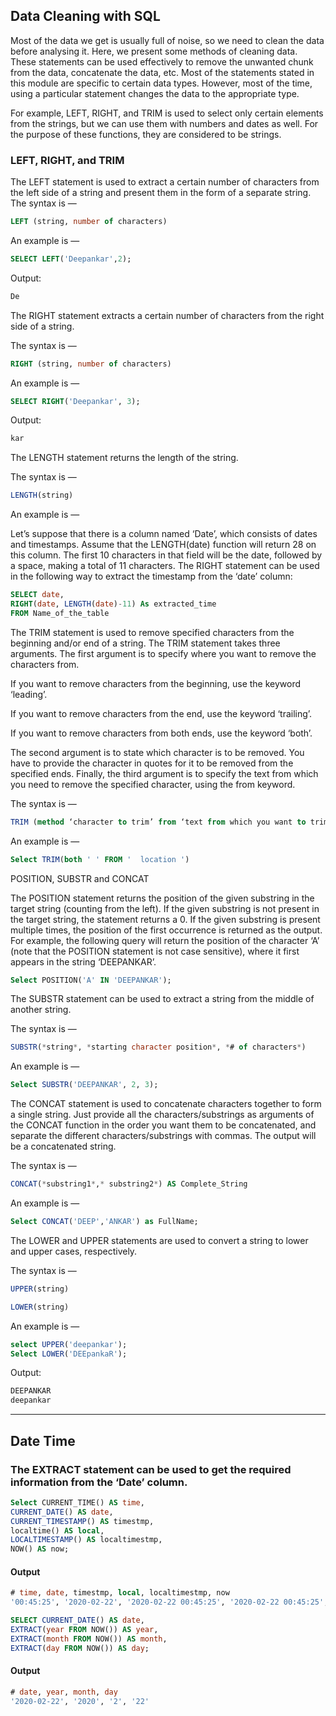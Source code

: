 ## Data Cleaning with SQL

Most of the data we get is usually full of noise, so we need to clean the data before analysing it.
Here, we present some methods of cleaning data. These statements can be used effectively to remove the unwanted chunk from the data, concatenate the data, etc. Most of the statements stated in this module are specific to certain data types. However, most of the time, using a particular statement changes the data to the appropriate type.

For example, LEFT, RIGHT, and TRIM is used to select only certain elements from the strings, but we can use them with numbers and dates as well. For the purpose of these functions, they are considered to be strings.

### LEFT, RIGHT, and TRIM

The LEFT statement is used to extract a certain number of characters from the left side of a string and present them in the form of a separate string.
The syntax is —

```sql
LEFT (string, number of characters)
```

An example is —
```sql
SELECT LEFT('Deepankar',2);
```
Output:
```sql
De
```

The RIGHT statement extracts a certain number of characters from the right side of a string.

The syntax is —
```sql
RIGHT (string, number of characters)
```
An example is —
```sql
SELECT RIGHT('Deepankar', 3);
```

Output:

```sql
kar
```

The LENGTH statement returns the length of the string.

The syntax is —
```sql
LENGTH(string)
```
An example is —

Let’s suppose that there is a column named ‘Date’, which consists of dates and timestamps. Assume that the LENGTH(date) function will return 28 on this column. The first 10 characters in that field will be the date, followed by a space, making a total of 11 characters. The RIGHT statement can be used in the following way to extract the timestamp from the ‘date’ column:
```sql
SELECT date,
RIGHT(date, LENGTH(date)-11) As extracted_time
FROM Name_of_the_table
```

The TRIM statement is used to remove specified characters from the beginning and/or end of a string. The TRIM statement takes three arguments. The first argument is to specify where you want to remove the characters from.

If you want to remove characters from the beginning, use the keyword ‘leading’.

If you want to remove characters from the end, use the keyword ‘trailing’.

If you want to remove characters from both ends, use the keyword ‘both’.

The second argument is to state which character is to be removed. You have to provide the character in quotes for it to be removed from the specified ends. Finally, the third argument is to specify the text from which you need to remove the specified character, using the from keyword.

The syntax is —
```sql
TRIM (method ‘character to trim’ from ‘text from which you want to trim’)
```
An example is —
```sql
Select TRIM(both ' ' FROM '  location ')
```

POSITION, SUBSTR and CONCAT

The POSITION statement returns the position of the given substring in the target string (counting from the left). If the given substring is not present in the target string, the statement returns a 0. If the given substring is present multiple times, the position of the first occurrence is returned as the output. For example, the following query will return the position of the character ‘A’ (note that the POSITION statement is not case sensitive), where it first appears in the string ‘DEEPANKAR’.

```sql
Select POSITION('A' IN 'DEEPANKAR');
```
The SUBSTR statement can be used to extract a string from the middle of another string.

The syntax is —
```sql
SUBSTR(*string*, *starting character position*, *# of characters*)
```

An example is —

```sql
Select SUBSTR('DEEPANKAR', 2, 3);
 ```

The CONCAT statement is used to concatenate characters together to form a single string. Just provide all the characters/substrings as arguments of the CONCAT function in the order you want them to be concatenated, and separate the different characters/substrings with commas. The output will be a concatenated string.

The syntax is —
```sql
CONCAT(*substring1*,* substring2*) AS Complete_String
```
An example is —
```sql
Select CONCAT('DEEP','ANKAR') as FullName;
```
The LOWER and UPPER statements are used to convert a string to lower and upper cases, respectively.

The syntax is —
```sql
UPPER(string)

LOWER(string)
```
An example is —  
```sql
select UPPER('deepankar');
Select LOWER('DEEpankaR');
```

Output:
```sql
DEEPANKAR
deepankar
```
-- --------------------------------------------------------------------

## Date Time

### The EXTRACT statement can be used to get the required information from the ‘Date’ column.

```sql
Select CURRENT_TIME() AS time,
CURRENT_DATE() AS date,
CURRENT_TIMESTAMP() AS timestmp,
localtime() AS local,
LOCALTIMESTAMP() AS localtimestmp,
NOW() AS now;
```
#### Output
```sql
# time, date, timestmp, local, localtimestmp, now
'00:45:25', '2020-02-22', '2020-02-22 00:45:25', '2020-02-22 00:45:25', '2020-02-22 00:45:25', '2020-02-22 00:45:25'
```


```sql
SELECT CURRENT_DATE() AS date, 
EXTRACT(year FROM NOW()) AS year,
EXTRACT(month FROM NOW()) AS month,
EXTRACT(day FROM NOW()) AS day;
```
#### Output
```sql
# date, year, month, day
'2020-02-22', '2020', '2', '22'
```
